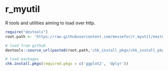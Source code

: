 # r_myutil

R tools and utilities aiming to load over http. 

```R
require("devtools")
root.path <- 'https://raw.githubusercontent.com/messefor/r_myutil/master/'

# load from github
devtools::source_url(paste0(root.path,'chk_install_pkgs/chk_install_pkgs.R'))

# load packages
chk.install.pkgs(required.pkgs = c('ggplot2', 'dplyr'))

```